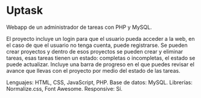 # Uptask
Webapp de un administrador de tareas con PHP y MySQL.

El proyecto incluye un login para que el usuario pueda acceder a la web, en el caso de que el usuario no tenga cuenta, puede registrarse. Se pueden crear proyectos y dentro de esos proyectos se pueden crear y eliminar tareas, esas tareas tienen un estado: completas o incompletas, el estado se puede actualizar. Incluye una barra de progreso en el que puedes revisar el avance que llevas con el proyecto por medio del estado de las tareas.

Lenguajes: HTML, CSS, JavaScript, PHP.
Base de datos: MySQL.
Librerías: Normalize.css, Font Awesome.
Responsive: Sí.
